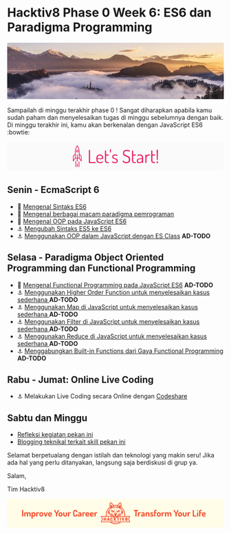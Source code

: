 # Hacktiv8 Phase 0 Week 6: ES6 dan Paradigma Programming

![Header](assets/header-w1.jpg)

Sampailah di minggu terakhir phase 0 ! Sangat diharapkan apabila kamu sudah paham dan menyelesaikan tugas di minggu sebelumnya dengan baik. Di minggu terakhir ini, kamu akan berkenalan dengan JavaScript ES6  :bowtie:

![Let's start!](assets/start.png)

## Senin - EcmaScript 6

- :notebook_with_decorative_cover:
[Mengenal Sintaks ES6](https://github.com/hacktiv8/phase-0-activities/blob/master/modules/js-es6.md)
- :notebook_with_decorative_cover: [Mengenal berbagai macam paradigma pemrograman](https://github.com/hacktiv8/phase-0-activities/blob/master/modules/programming-paradigm.md)
- :notebook_with_decorative_cover:
[Mengenal OOP pada JavaScript ES6](https://github.com/hacktiv8/phase-0-activities/blob/master/modules/oop-basics.md)
- :anchor:
[Mengubah Sintaks ES5 ke ES6](https://github.com/hacktiv8/phase-0-activities/blob/master/modules/anchor-es5-to-es6.md)
- :anchor:
[Menggunakan OOP dalam JavaScript dengan ES Class](https://github.com/hacktiv8/phase-0-activities/blob/master/modules/anchor-es6-oop.md) **AD-TODO**

## Selasa - Paradigma Object Oriented Programming dan Functional Programming

- :notebook_with_decorative_cover:
[Mengenal Functional Programming pada JavaScript ES6](https://github.com/hacktiv8/phase-0-activities/blob/master/modules/oop-basics.md) **AD-TODO**
- :anchor:
[Menggunakan Higher Order Function untuk menyelesaikan kasus sederhana ](https://github.com/hacktiv8/phase-0-activities/blob/master/modules/anchor-es6-functional.md) **AD-TODO**
- :anchor:
[Menggunakan Map di JavaScript untuk menyelesaikan kasus sederhana ](https://github.com/hacktiv8/phase-0-activities/blob/master/modules/anchor-es6-functional.md) **AD-TODO**
- :anchor:
[Menggunakan Filter di JavaScript untuk menyelesaikan kasus sederhana ](https://github.com/hacktiv8/phase-0-activities/blob/master/modules/anchor-es6-functional.md) **AD-TODO**
- :anchor:
[Menggunakan Reduce di JavaScript untuk menyelesaikan kasus sederhana ](https://github.com/hacktiv8/phase-0-activities/blob/master/modules/anchor-es6-functional.md) **AD-TODO**
- :anchor:
[Menggabungkan Built-in Functions dari Gaya Functional Programming ](https://github.com/hacktiv8/phase-0-activities/blob/master/modules/anchor-es6-functional.md) **AD-TODO**

## Rabu - Jumat: Online Live Coding

- :anchor:
Melakukan Live Coding secara Online dengan [Codeshare](https://codeshare.io)

## Sabtu dan Minggu

- [Refleksi kegiatan pekan ini](https://github.com/hacktiv8/phase-0-activities/blob/master/modules/reflection.md)
- [Blogging teknikal terkait skill pekan ini](https://github.com/hacktiv8/phase-0-activities/blob/master/modules/blog.md)

Selamat berpetualang dengan istilah dan teknologi yang makin seru! Jika ada hal yang perlu ditanyakan, langsung saja berdiskusi di grup ya.

Salam,

Tim Hacktiv8

![Hacktiv8 Banner](assets/banner.png)
